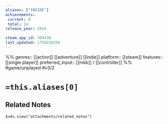 ```yaml
---
aliases: ["INSIDE"]
achievements:
 current: 0
 total: 14
release_year: 2016

steam_app_id: 304430
last_updated: 1750218209
---
```

%%
genres:: [[action]] [[adventure]] [[indie]]
platform:: [[steam]]
features:: [[single player]]
preferred_input:: [[mkb]] / [[controller]]
%%
#game/unplayed
#v3/2

# `=this.aliases[0]`
## Related Notes
`$=dv.view("attachments/related_notes")`